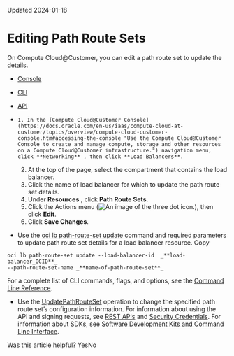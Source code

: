 Updated 2024-01-18
# Editing Path Route Sets
On Compute Cloud@Customer, you can edit a path route set to update the details. 
  * [Console](https://docs.oracle.com/en-us/iaas/compute-cloud-at-customer/topics/lbaas/editing-path-route-sets.htm)
  * [CLI](https://docs.oracle.com/en-us/iaas/compute-cloud-at-customer/topics/lbaas/editing-path-route-sets.htm)
  * [API](https://docs.oracle.com/en-us/iaas/compute-cloud-at-customer/topics/lbaas/editing-path-route-sets.htm)


  *     1. In the [Compute Cloud@Customer Console](https://docs.oracle.com/en-us/iaas/compute-cloud-at-customer/topics/overview/compute-cloud-customer-console.htm#accessing-the-console "Use the Compute Cloud@Customer Console to create and manage compute, storage and other resources on a Compute Cloud@Customer infrastructure.") navigation menu, click **Networking** , then click **Load Balancers**.
    2. At the top of the page, select the compartment that contains the load balancer.
    3. Click the name of load balancer for which to update the path route set details. 
    4. Under **Resources** , click **Path Route Sets**.
    5. Click the Actions menu (![An image of the three dot icon.](https://docs.oracle.com/en-us/iaas/compute-cloud-at-customer/images/three-dots.png)), then click **Edit**.
    6. Click **Save Changes**.
  * Use the [oci lb path-route-set update](https://docs.oracle.com/iaas/tools/oci-cli/latest/oci_cli_docs/cmdref/lb/path-route-set/update.html) command and required parameters to update path route set details for a load balancer resource.
Copy
```
oci lb path-route-set update --load-balancer-id  _**load-balancer_OCID**_ 
--path-route-set-name _**name-of-path-route-set**_
```

For a complete list of CLI commands, flags, and options, see the [Command Line Reference](https://docs.oracle.com/iaas/tools/oci-cli/latest/oci_cli_docs/index.html).
  * Use the [UpdatePathRouteSet](https://docs.oracle.com/iaas/api/#/en/loadbalancer/latest/PathRouteSet/UpdatePathRouteSet) operation to change the specified path route set’s configuration information.
For information about using the API and signing requests, see [REST APIs](https://docs.oracle.com/iaas/Content/API/Concepts/usingapi.htm#REST_APIs) and [Security Credentials](https://docs.oracle.com/iaas/Content/General/Concepts/credentials.htm). For information about SDKs, see [Software Development Kits and Command Line Interface](https://docs.oracle.com/iaas/Content/API/Concepts/sdks.htm#Software_Development_Kits_and_Command_Line_Interface).


Was this article helpful?
YesNo

